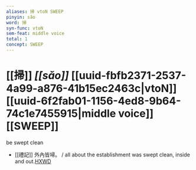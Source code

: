 ```yaml
---
aliases: 掃 vtoN SWEEP
pinyin: sǎo
word: 掃
syn-func: vtoN
sem-feat: middle voice
total: 1
concept: SWEEP 
---
```

# [[掃]] *[[sǎo]]*  [[uuid-fbfb2371-2537-4a99-a876-41b15ec2463c|vtoN]] [[uuid-6f2fab01-1156-4ed8-9b64-74c1e7455915|middle voice]] [[SWEEP]]
be swept clean
 - [[禮記]] 外內皆埽。 / all about the establishment was swept clean, inside and out.[HXWD](https://hxwd.org/textview.html?location=KR1d0052_tls_022-2a.1)